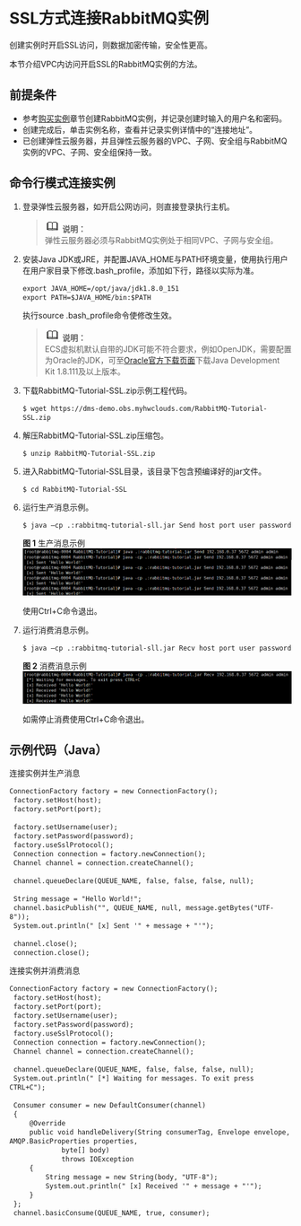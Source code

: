 # SSL方式连接RabbitMQ实例<a name="dms-ug-180801004"></a>

创建实例时开启SSL访问，则数据加密传输，安全性更高。

本节介绍VPC内访问开启SSL的RabbitMQ实例的方法。

## 前提条件<a name="section17830048113810"></a>

-   参考[购买实例](购买实例.md)章节创建RabbitMQ实例，并记录创建时输入的用户名和密码。
-   创建完成后，单击实例名称，查看并记录实例详情中的“连接地址”。
-   已创建弹性云服务器，并且弹性云服务器的VPC、子网、安全组与RabbitMQ实例的VPC、子网、安全组保持一致。

## 命令行模式连接实例<a name="section0505194112013"></a>

1.  登录弹性云服务器，如开启公网访问，则直接登录执行主机。

    >![](public_sys-resources/icon-note.gif) **说明：**   
    >弹性云服务器必须与RabbitMQ实例处于相同VPC、子网与安全组。  

2.  安装Java JDK或JRE，并配置JAVA\_HOME与PATH环境变量，使用执行用户在用户家目录下修改.bash\_profile，添加如下行，路径以实际为准。

    ```
    export JAVA_HOME=/opt/java/jdk1.8.0_151 
    export PATH=$JAVA_HOME/bin:$PATH
    ```

    执行source .bash\_profile命令使修改生效。

    >![](public_sys-resources/icon-note.gif) **说明：**   
    >ECS虚拟机默认自带的JDK可能不符合要求，例如OpenJDK，需要配置为Oracle的JDK，可至[Oracle官方下载页面](http://www.oracle.com/technetwork/java/javase/downloads/index.html)下载Java Development Kit 1.8.111及以上版本。  

3.  下载RabbitMQ-Tutorial-SSL.zip示例工程代码。

    ```
    $ wget https://dms-demo.obs.myhwclouds.com/RabbitMQ-Tutorial-SSL.zip
    ```

4.  解压RabbitMQ-Tutorial-SSL.zip压缩包。

    ```
    $ unzip RabbitMQ-Tutorial-SSL.zip
    ```

5.  进入RabbitMQ-Tutorial-SSL目录，该目录下包含预编译好的jar文件。

    ```
    $ cd RabbitMQ-Tutorial-SSL
    ```

6.  运行生产消息示例。

    ```
    $ java –cp .:rabbitmq-tutorial-sll.jar Send host port user password
    ```

    **图 1**  生产消息示例<a name="fig17886288296"></a>  
    ![](figures/生产消息示例.png "生产消息示例")

    使用Ctrl+C命令退出。

7.  运行消费消息示例。

    ```
    $ java –cp .:rabbitmq-tutorial-sll.jar Recv host port user password
    ```

    **图 2**  消费消息示例<a name="fig38681436182911"></a>  
    ![](figures/消费消息示例.png "消费消息示例")

    如需停止消费使用Ctrl+C命令退出。


## 示例代码（Java）<a name="section79327586818"></a>

连接实例并生产消息

```
ConnectionFactory factory = new ConnectionFactory();
 factory.setHost(host);
 factory.setPort(port);

 factory.setUsername(user);
 factory.setPassword(password);
 factory.useSslProtocol();
 Connection connection = factory.newConnection();
 Channel channel = connection.createChannel();

 channel.queueDeclare(QUEUE_NAME, false, false, false, null);

 String message = "Hello World!";
 channel.basicPublish("", QUEUE_NAME, null, message.getBytes("UTF-8"));
 System.out.println(" [x] Sent '" + message + "'");

 channel.close();
 connection.close();
```

连接实例并消费消息

```
ConnectionFactory factory = new ConnectionFactory();
 factory.setHost(host);
 factory.setPort(port);
 factory.setUsername(user);
 factory.setPassword(password);
 factory.useSslProtocol();
 Connection connection = factory.newConnection();
 Channel channel = connection.createChannel();

 channel.queueDeclare(QUEUE_NAME, false, false, false, null);
 System.out.println(" [*] Waiting for messages. To exit press CTRL+C");

 Consumer consumer = new DefaultConsumer(channel)
 {
     @Override
     public void handleDelivery(String consumerTag, Envelope envelope, AMQP.BasicProperties properties,
             byte[] body)
             throws IOException
     {
         String message = new String(body, "UTF-8");
         System.out.println(" [x] Received '" + message + "'");
     }
 };
 channel.basicConsume(QUEUE_NAME, true, consumer);
```

